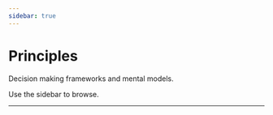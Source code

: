 ```yaml
---
sidebar: true
---
```


# Principles

Decision making frameworks and mental models.

Use the sidebar to browse.

----
